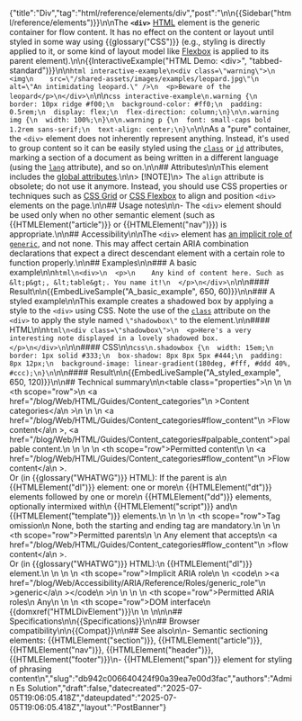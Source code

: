 {"title":"Div","tag":"html/reference/elements/div","post":"\n\n{{Sidebar(\"html/reference/elements\")}}\n\nThe **`<div>`** [HTML](/blog/Web/HTML) element is the generic container for flow content. It has no effect on the content or layout until styled in some way using {{glossary(\"CSS\")}} (e.g., styling is directly applied to it, or some kind of layout model like [Flexbox](/blog/Web/CSS/CSS_flexible_box_layout) is applied to its parent element).\n\n{{InteractiveExample(\"HTML Demo: &lt;div&gt;\", \"tabbed-standard\")}}\n\n```html interactive-example\n<div class=\"warning\">\n  <img\n    src=\"/shared-assets/images/examples/leopard.jpg\"\n    alt=\"An intimidating leopard.\" />\n  <p>Beware of the leopard</p>\n</div>\n```\n\n```css interactive-example\n.warning {\n  border: 10px ridge #f00;\n  background-color: #ff0;\n  padding: 0.5rem;\n  display: flex;\n  flex-direction: column;\n}\n\n.warning img {\n  width: 100%;\n}\n\n.warning p {\n  font: small-caps bold 1.2rem sans-serif;\n  text-align: center;\n}\n```\n\nAs a \"pure\" container, the `<div>` element does not inherently represent anything. Instead, it's used to group content so it can be easily styled using the [`class`](/blog/Web/HTML/Reference/Global_attributes/class) or [`id`](/blog/Web/HTML/Reference/Global_attributes/id) attributes, marking a section of a document as being written in a different language (using the [`lang`](/blog/Web/HTML/Reference/Global_attributes/lang) attribute), and so on.\n\n## Attributes\n\nThis element includes the [global attributes](/blog/Web/HTML/Reference/Global_attributes).\n\n> [!NOTE]\n> The `align` attribute is obsolete; do not use it anymore. Instead, you should use CSS properties or techniques such as [CSS Grid](/blog/Web/CSS/CSS_grid_layout) or [CSS Flexbox](/blog/Learn_web_development/Core/CSS_layout/Flexbox) to align and position `<div>` elements on the page.\n\n## Usage notes\n\n- The `<div>` element should be used only when no other semantic element (such as {{HTMLElement(\"article\")}} or {{HTMLElement(\"nav\")}}) is appropriate.\n\n## Accessibility\n\nThe `<div>` element has [an implicit role of `generic`](https://w3c.github.io/aria/#generic), and not none. This may affect certain ARIA combination declarations that expect a direct descendant element with a certain role to function properly.\n\n## Examples\n\n### A basic example\n\n```html\n<div>\n  <p>\n    Any kind of content here. Such as &lt;p&gt;, &lt;table&gt;. You name it!\n  </p>\n</div>\n```\n\n#### Result\n\n{{EmbedLiveSample(\"A_basic_example\", 650, 60)}}\n\n### A styled example\n\nThis example creates a shadowed box by applying a style to the `<div>` using CSS. Note the use of the [`class`](/blog/Web/HTML/Reference/Global_attributes/class) attribute on the `<div>` to apply the style named `\"shadowbox\"` to the element.\n\n#### HTML\n\n```html\n<div class=\"shadowbox\">\n  <p>Here's a very interesting note displayed in a lovely shadowed box.</p>\n</div>\n```\n\n#### CSS\n\n```css\n.shadowbox {\n  width: 15em;\n  border: 1px solid #333;\n  box-shadow: 8px 8px 5px #444;\n  padding: 8px 12px;\n  background-image: linear-gradient(180deg, #fff, #ddd 40%, #ccc);\n}\n```\n\n#### Result\n\n{{EmbedLiveSample(\"A_styled_example\", 650, 120)}}\n\n## Technical summary\n\n<table class=\"properties\">\n  <tbody>\n    <tr>\n      <th scope=\"row\">\n        <a href=\"/blog/Web/HTML/Guides/Content_categories\"\n          >Content categories</a\n        >\n      </th>\n      <td>\n        <a href=\"/blog/Web/HTML/Guides/Content_categories#flow_content\"\n          >Flow content</a\n        >, <a href=\"/blog/Web/HTML/Guides/Content_categories#palpable_content\">palpable content</a>.\n      </td>\n    </tr>\n    <tr>\n      <th scope=\"row\">Permitted content</th>\n      <td>\n        <a href=\"/blog/Web/HTML/Guides/Content_categories#flow_content\"\n          >Flow content</a\n        >.<br />Or (in {{glossary(\"WHATWG\")}} HTML): If the parent is a\n        {{HTMLElement(\"dl\")}} element: one or more\n        {{HTMLElement(\"dt\")}} elements followed by one or more\n        {{HTMLElement(\"dd\")}} elements, optionally intermixed with\n        {{HTMLElement(\"script\")}} and\n        {{HTMLElement(\"template\")}} elements.\n      </td>\n    </tr>\n    <tr>\n      <th scope=\"row\">Tag omission</th>\n      <td>None, both the starting and ending tag are mandatory.</td>\n    </tr>\n    <tr>\n      <th scope=\"row\">Permitted parents</th>\n      <td>\n        Any element that accepts\n        <a href=\"/blog/Web/HTML/Guides/Content_categories#flow_content\"\n          >flow content</a\n        >.<br />Or (in {{glossary(\"WHATWG\")}} HTML):\n        {{HTMLElement(\"dl\")}} element.\n      </td>\n    </tr>\n    <tr>\n      <th scope=\"row\">Implicit ARIA role</th>\n      <td>\n        <code\n          ><a href=\"/blog/Web/Accessibility/ARIA/Reference/Roles/generic_role\"\n            >generic</a\n          ></code\n        >\n      </td>\n    </tr>\n    <tr>\n      <th scope=\"row\">Permitted ARIA roles</th>\n      <td>Any</td>\n    </tr>\n    <tr>\n      <th scope=\"row\">DOM interface</th>\n      <td>{{domxref(\"HTMLDivElement\")}}</td>\n    </tr>\n  </tbody>\n</table>\n\n## Specifications\n\n{{Specifications}}\n\n## Browser compatibility\n\n{{Compat}}\n\n## See also\n\n- Semantic sectioning elements: {{HTMLElement(\"section\")}}, {{HTMLElement(\"article\")}}, {{HTMLElement(\"nav\")}}, {{HTMLElement(\"header\")}}, {{HTMLElement(\"footer\")}}\n- {{HTMLElement(\"span\")}} element for styling of phrasing content\n","slug":"db942c006640424f90a39ea7e00d3fac","authors":"Admin Es Solution","draft":false,"datecreated":"2025-07-05T19:06:05.418Z","dateupdated":"2025-07-05T19:06:05.418Z","layout":"PostBanner"}